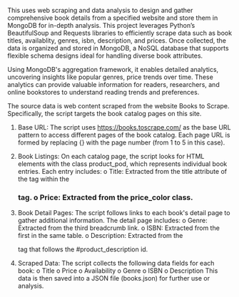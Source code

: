 This uses web scraping and data analysis to design and  gather comprehensive book details from a specified website and store them in MongoDB for in-depth analysis. This project leverages Python’s BeautifulSoup and Requests libraries to efficiently scrape data such as book titles, availablity, genres, isbn, description, and prices. Once collected, the data is organized and stored in MongoDB, a NoSQL database that supports flexible schema designs ideal for handling diverse book attributes.

Using MongoDB's aggregation framework, it enables detailed analytics, uncovering insights like popular genres,  price trends over time. These analytics can provide valuable information for readers, researchers, and online bookstores to understand reading trends and preferences. 


The source data is web content scraped from the website Books to Scrape. Specifically, the script targets the book catalog pages on this site. 
1.	Base URL: The script uses https://books.toscrape.com/ as the base URL pattern to access different pages of the book catalog. Each page URL is formed by replacing {} with the page number (from 1 to 5 in this case).

2.	Book Listings: On each catalog page, the script looks for HTML elements with the class product_pod, which represents individual book entries. Each entry includes:
o	Title: Extracted from the title attribute of the <a> tag within the <h3> tag.
o	Price: Extracted from the price_color class.


3.	Book Detail Pages: The script follows links to each book's detail page to gather additional information. The detail page includes:
o	Genre: Extracted from the third breadcrumb link.
o	ISBN: Extracted from the first <td> in the same table.
o	Description: Extracted from the <p> tag that follows the #product_description id.

4.	Scraped Data: The script collects the following data fields for each book:
o	Title
o	Price
o	Availability
o	Genre
o	ISBN
o	Description
This data is then saved into a JSON file (books.json) for further use or analysis.
